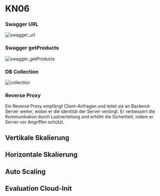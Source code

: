 # KN06

### Swagger URL
![swagger_url](https://github.com/user-attachments/assets/1adf039b-fe48-4372-8e16-6ea19804474d)

### Swagger getProducts
![swagger_getProducts](https://github.com/user-attachments/assets/8b9e3707-c2c3-4a1e-ba73-bbddfbb26cf6)

### DB Collection
![collection](https://github.com/user-attachments/assets/51795e5e-9bbb-4765-a7c7-94776fcc7860)

### Reverse Proxy
Ein Reverse Proxy empfängt Client-Anfragen und leitet sie an Backend-Server weiter, wobei er die Identität der Server verbirgt. Er verbessert die Kommunikation durch Lastverteilung und erhöht die Sicherheit, indem er Server vor Angriffen schützt.

## Vertikale Skalierung

## Horizontale Skalierung

## Auto Scaling

## Evaluation Cloud-Init
